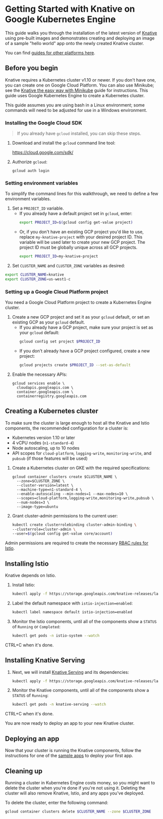 # Getting Started with Knative on Google Kubernetes Engine

This guide walks you through the installation of the latest version of
[Knative](https://github.com/knative/serving) using pre-built images and
demonstrates creating and deploying an image of a sample "hello world" app onto
the newly created Knative cluster.

You can find [guides for other platforms here](README.md).

## Before you begin

Knative requires a Kubernetes cluster v1.10 or newer. If you don't have one,
you can create one on Google Cloud Platform. You can also use Minikube; see the
[Knative the easy way with Minikube](Knative-with-Minikube.md) guide for
instructions. This guide uses Google Kubernetes Engine to create a Kubernetes
cluster.

This guide assumes you are using bash in a Linux environment; some commands will
need to be adjusted for use in a Windows environment.

### Installing the Google Cloud SDK

> If you already have `gcloud` installed, you can skip these steps. 

1. Download and install the `gcloud` command line tool:

   https://cloud.google.com/sdk/

1. Authorize `gcloud`:

    ```
    gcloud auth login
    ```

### Setting environment variables

To simplify the command lines for this walkthrough, we need to define a few
environment variables.

1. Set a `PROJECT_ID` variable.
      * If you already have a default project set in `gcloud`, enter:
        ```bash
        export PROJECT_ID=$(gcloud config get-value project)
        ```
      * Or, if you don't have an existing GCP project you'd like to use, replace
      `my-knative-project` with your desired project ID. This variable will be
      used later to create your new GCP project. The project ID must be globally
      unique across all GCP projects.
        ```bash
        export PROJECT_ID=my-knative-project
        ```
1. Set `CLUSTER_NAME` and `CLUSTER_ZONE` variables as desired:
  ```bash
  export CLUSTER_NAME=knative
  export CLUSTER_ZONE=us-west1-c
  ```

### Setting up a Google Cloud Platform project

You need a Google Cloud Platform project to create a Kubernetes Engine cluster.

1. Create a new GCP project and set it as your `gcloud` default, or set an
  existing GCP as your `gcloud` default.
    * If you already have a GCP project, make sure your project is set as your
    `gcloud` default:
      ```bash
      gcloud config set project $PROJECT_ID
      ```
    * If you don't already have a GCP project configured, create a new project:
      ```bash
      gcloud projects create $PROJECT_ID --set-as-default
      ```
1. Enable the necessary APIs:
    ```
    gcloud services enable \
      cloudapis.googleapis.com \
      container.googleapis.com \
      containerregistry.googleapis.com
    ```

## Creating a Kubernetes cluster

To make sure the cluster is large enough to host all the Knative and
Istio components, the recommended configuration for a cluster is:

* Kubernetes version 1.10 or later
* 4 vCPU nodes (`n1-standard-4`)
* Node autoscaling, up to 10 nodes
* API scopes for `cloud-platform`, `logging-write`, `monitoring-write`, and
  `pubsub` (if those features will be used)

1. Create a Kubernetes cluster on GKE with the required specifications:
    ```
    gcloud container clusters create $CLUSTER_NAME \
      --zone=$CLUSTER_ZONE \
      --cluster-version=latest \
      --machine-type=n1-standard-4 \
      --enable-autoscaling --min-nodes=1 --max-nodes=10 \
      --scopes=cloud-platform,logging-write,monitoring-write,pubsub \
      --num-nodes=3 \
      --image-type=ubuntu
    ```  
1. Grant cluster-admin permissions to the current user: 
    ```bash
    kubectl create clusterrolebinding cluster-admin-binding \
    --clusterrole=cluster-admin \
    --user=$(gcloud config get-value core/account)
    ```

Admin permissions are required to create the necessary
[RBAC rules for Istio](https://istio.io/docs/concepts/security/rbac/).

## Installing Istio

Knative depends on Istio.

1. Install Istio:
    ```bash
    kubectl apply -f https://storage.googleapis.com/knative-releases/latest/istio.yaml
    ```
1. Label the default namespace with `istio-injection=enabled`:
    ```bash
    kubectl label namespace default istio-injection=enabled
    ```
1. Monitor the Istio components, until all of the components show a `STATUS` of
`Running` or `Completed`:
    ```bash
    kubectl get pods -n istio-system --watch
    ```

CTRL+C when it's done.

## Installing Knative Serving

1. Next, we will install [Knative Serving](https://github.com/knative/serving) and
its dependencies:
    ```bash
    kubectl apply -f https://storage.googleapis.com/knative-releases/latest/release.yaml
    ```
1. Monitor the Knative components, until all of the components show a `STATUS` of
`Running`:
    ```bash
    kubectl get pods -n knative-serving --watch
    ```

CTRL+C when it's done.

You are now ready to deploy an app to your new Knative cluster.

## Deploying an app

Now that your cluster is running the Knative components, follow the instructions
for one of the [sample apps](../serving/samples/README.MD) to deploy your first
app.

## Cleaning up

Running a cluster in Kubernetes Engine costs money, so you might want to delete
the cluster when you're done if you're not using it. Deleting the cluster will
also remove Knative, Istio, and any apps you've deployed.

To delete the cluster, enter the following command:

```bash
gcloud container clusters delete $CLUSTER_NAME --zone $CLUSTER_ZONE
```
